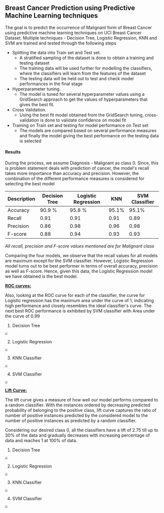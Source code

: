 ## Breast Cancer Prediction using Predictive Machine Learning techniques

The goal is to predict the occurrence of Malignant form of Breast Cancer using predictive machine learning techniques on UCI Breast Cancer Dataset. Multiple techniques - Decision Tree, Logistic Regression, KNN and SVM are trained and tested through the following steps

- Splitting the data into Train set and Test set. 
  - A stratified sampling of the dataset is done to obtain a training and testing dataset
  - The training data will be used further for modelling the classifiers, where the classifiers will learn from the features of the dataset 
  - The testing data will be held out to test and check model performances in the final stage
- Hyperparameter tuning.
  - The model is tuned for several hyperparameter values using a GridSearch approach to get the values of hyperparameters that gives the best fit.
- Cross Validation.
  - Using the best fit model obtained from the GridSearch tuning, cross-validation is done to validate confidence on model fit
- Training on Train set and testing for model performance on Test set 
  - The models are compared based on several performance measures and finally the model giving the best performance on the testing data is selected



#### Results

During the process, we assume Diagnosis - Malignant as class 0. Since, this is problem statement deals with prediction of cancer, the model's recall takes more importance than accuracy and precision. However, the combination of the different performance measures is considered for selecting the best model

| Description | Decision Tree | Logistic Regression | KNN   | SVM Classifier |
| ----------- | ------------- | ------------------- | ----- | -------------- |
| Accuracy    | 90.9 %        | 95.8 %              | 95.1% | 95.1%          |
| Recall      | 0.91          | 0.91                | 0.91  | 0.89           |
| Precision   | 0.86          | 0.98                | 0.96  | 0.98           |
| F-score     | 0.88          | 0.94                | 0.93  | 0.93           |

*All recall, precision and F-score values mentioned are for Malignant class*

Comparing the four models, we observe that the recall values for all models are maximum except for the SVM classifier. However, Logistic Regression model turns out to be best performer in terms of overall accuracy, precision as well as F-score. Hence, given this data, the Logistic Regression model we have obtained is the best model. 

<u>**ROC curves:**</u>

Also, looking at the ROC curve for each of the classifier, the curve for Logistic regression has the maximum area under the curve of 1, indicating high performance and closely resembles the ideal classifier's curve. The next best ROC performance is exhibited by SVM classifier with Area under the curve of 0.99

1) Decision Tree

<img src="images/DT_roc.PNG" style="zoom:50%;" />

2) Logistic Regression

<img src="images/LR_roc.PNG" style="zoom:50%;" />

3) KNN Classifier

<img src="images/KNN_roc.PNG" style="zoom:50%;" />

4) SVM Classifier

<img src="images/SVM_roc.PNG" style="zoom:50%;" />

**<u>Lift Curve:</u>**

The lift curve gives a measure of how well our model performs compared to a random classifier. With the instances ordered by decreasing predicted probability of belonging to the positive class, lift curve captures the ratio of number of positive instances predicted by the considered model to the number of positive instances as predicted by a random classifier. 

Considering our desired class 0, all the classifiers have a lift of 2.75 till up to 30% of the data and gradually decreases with increasing percentage of data and reaches 1 at 100% of data. 

1) Decision Tree

<img src="images/DT_lift.png" style="zoom:50%;" />

2) Logistic Regression

<img src="images/LR_lift.PNG" style="zoom:50%;" />

3) KNN Classifier

<img src="images/KNN_lift.PNG" style="zoom:50%;" />

4) SVM Classifier

<img src="images/SVM_lift.PNG" style="zoom:50%;" />